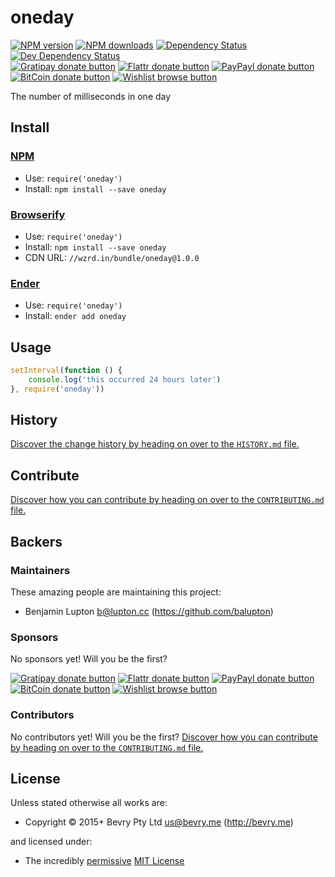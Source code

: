 
<!-- TITLE/ -->

# oneday

<!-- /TITLE -->


<!-- BADGES/ -->

[![NPM version](https://img.shields.io/npm/v/oneday.svg)](https://npmjs.org/package/oneday "View this project on NPM")
[![NPM downloads](https://img.shields.io/npm/dm/oneday.svg)](https://npmjs.org/package/oneday "View this project on NPM")
[![Dependency Status](https://img.shields.io/david/bevry/oneday.svg)](https://david-dm.org/bevry/oneday)
[![Dev Dependency Status](https://img.shields.io/david/dev/bevry/oneday.svg)](https://david-dm.org/bevry/oneday#info=devDependencies)<br/>
[![Gratipay donate button](https://img.shields.io/gratipay/bevry.svg)](https://www.gratipay.com/bevry/ "Donate weekly to this project using Gratipay")
[![Flattr donate button](https://img.shields.io/badge/flattr-donate-yellow.svg)](http://flattr.com/thing/344188/balupton-on-Flattr "Donate monthly to this project using Flattr")
[![PayPayl donate button](https://img.shields.io/badge/paypal-donate-yellow.svg)](https://www.paypal.com/cgi-bin/webscr?cmd=_s-xclick&hosted_button_id=QB8GQPZAH84N6 "Donate once-off to this project using Paypal")
[![BitCoin donate button](https://img.shields.io/badge/bitcoin-donate-yellow.svg)](https://bevry.me/bitcoin "Donate once-off to this project using BitCoin")
[![Wishlist browse button](https://img.shields.io/badge/wishlist-donate-yellow.svg)](https://bevry.me/wishlist "Buy an item on our wishlist for us")

<!-- /BADGES -->


<!-- DESCRIPTION/ -->

The number of milliseconds in one day

<!-- /DESCRIPTION -->


<!-- INSTALL/ -->

## Install

### [NPM](http://npmjs.org/)
- Use: `require('oneday')`
- Install: `npm install --save oneday`

### [Browserify](http://browserify.org/)
- Use: `require('oneday')`
- Install: `npm install --save oneday`
- CDN URL: `//wzrd.in/bundle/oneday@1.0.0`

### [Ender](http://enderjs.com)
- Use: `require('oneday')`
- Install: `ender add oneday`

<!-- /INSTALL -->


## Usage

``` javascript
setInterval(function () {
	console.log('this occurred 24 hours later')
}, require('oneday'))
```

<!-- HISTORY/ -->

## History
[Discover the change history by heading on over to the `HISTORY.md` file.](https://github.com/bevry/oneday/blob/master/HISTORY.md#files)

<!-- /HISTORY -->


<!-- CONTRIBUTE/ -->

## Contribute

[Discover how you can contribute by heading on over to the `CONTRIBUTING.md` file.](https://github.com/bevry/oneday/blob/master/CONTRIBUTING.md#files)

<!-- /CONTRIBUTE -->


<!-- BACKERS/ -->

## Backers

### Maintainers

These amazing people are maintaining this project:

- Benjamin Lupton <b@lupton.cc> (https://github.com/balupton)

### Sponsors

No sponsors yet! Will you be the first?

[![Gratipay donate button](https://img.shields.io/gratipay/bevry.svg)](https://www.gratipay.com/bevry/ "Donate weekly to this project using Gratipay")
[![Flattr donate button](https://img.shields.io/badge/flattr-donate-yellow.svg)](http://flattr.com/thing/344188/balupton-on-Flattr "Donate monthly to this project using Flattr")
[![PayPayl donate button](https://img.shields.io/badge/paypal-donate-yellow.svg)](https://www.paypal.com/cgi-bin/webscr?cmd=_s-xclick&hosted_button_id=QB8GQPZAH84N6 "Donate once-off to this project using Paypal")
[![BitCoin donate button](https://img.shields.io/badge/bitcoin-donate-yellow.svg)](https://bevry.me/bitcoin "Donate once-off to this project using BitCoin")
[![Wishlist browse button](https://img.shields.io/badge/wishlist-donate-yellow.svg)](https://bevry.me/wishlist "Buy an item on our wishlist for us")

### Contributors

No contributors yet! Will you be the first?
[Discover how you can contribute by heading on over to the `CONTRIBUTING.md` file.](https://github.com/bevry/oneday/blob/master/CONTRIBUTING.md#files)

<!-- /BACKERS -->


<!-- LICENSE/ -->

## License

Unless stated otherwise all works are:

- Copyright &copy; 2015+ Bevry Pty Ltd <us@bevry.me> (http://bevry.me)

and licensed under:

- The incredibly [permissive](http://en.wikipedia.org/wiki/Permissive_free_software_licence) [MIT License](http://opensource.org/licenses/mit-license.php)

<!-- /LICENSE -->


